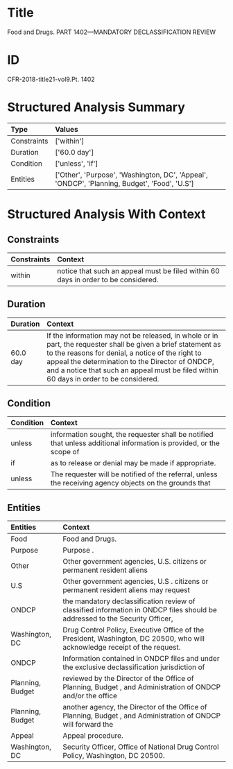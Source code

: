 # Title

 Food and Drugs. PART 1402—MANDATORY DECLASSIFICATION REVIEW


# ID

 CFR-2018-title21-vol9.Pt. 1402


# Structured Analysis Summary

| Type        | Values                                                                                       |
|:------------|:---------------------------------------------------------------------------------------------|
| Constraints | ['within']                                                                                   |
| Duration    | ['60.0 day']                                                                                 |
| Condition   | ['unless', 'if']                                                                             |
| Entities    | ['Other', 'Purpose', 'Washington, DC', 'Appeal', 'ONDCP', 'Planning, Budget', 'Food', 'U.S'] |


# Structured Analysis With Context

 


## Constraints

| Constraints   | Context                                                                             |
|:--------------|:------------------------------------------------------------------------------------|
| within        | notice that such an appeal must be filed within  60 days in order to be considered. |


## Duration

| Duration   | Context                                                                                                                                                                                                                                                                                                        |
|:-----------|:---------------------------------------------------------------------------------------------------------------------------------------------------------------------------------------------------------------------------------------------------------------------------------------------------------------|
| 60.0 day   | If the information may not be released, in whole or in part, the requester shall be given a brief statement as to the reasons for denial, a notice of the right to appeal the determination to the Director of ONDCP, and a notice that such an appeal must be filed within 60 days in order to be considered. |


## Condition

| Condition   | Context                                                                                                             |
|:------------|:--------------------------------------------------------------------------------------------------------------------|
| unless      | information sought, the requester shall be notified that unless additional information is provided, or the scope of |
| if          | as to release or denial may be made if  appropriate.                                                                |
| unless      | The requester will be notified of the referral,  unless the receiving agency objects on the grounds that            |


## Entities

| Entities         | Context                                                                                                                     |
|:-----------------|:----------------------------------------------------------------------------------------------------------------------------|
| Food             | Food  and Drugs.                                                                                                            |
| Purpose          | Purpose .                                                                                                                   |
| Other            | Other government agencies, U.S. citizens or permanent resident aliens                                                       |
| U.S              | Other government agencies,  U.S . citizens or permanent resident aliens may request                                         |
| ONDCP            | the mandatory declassification review of classified information in ONDCP files should be addressed to the Security Officer, |
| Washington, DC   | Drug Control Policy, Executive Office of the President, Washington, DC  20500, who will acknowledge receipt of the request. |
| ONDCP            | Information contained in  ONDCP  files and under the exclusive declassification jurisdiction of                             |
| Planning, Budget | reviewed by the Director of the Office of Planning, Budget , and Administration of ONDCP and/or the office                  |
| Planning, Budget | another agency, the Director of the Office of Planning, Budget , and Administration of ONDCP will forward the               |
| Appeal           | Appeal  procedure.                                                                                                          |
| Washington, DC   | Security Officer, Office of National Drug Control Policy, Washington, DC  20500.                                            |


